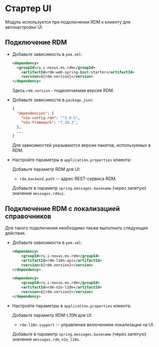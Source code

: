 # Стартер UI

Модуль используется при подключении RDM к клиенту для автонастройки UI.

## Подключение RDM

* Добавьте зависимость в `pom.xml`:
    ```xml
    <dependency>
      <groupId>ru.i-novus.ms.rdm</groupId>
        <artifactId>rdm-web-spring-boot-starter</artifactId>
        <version>${rdm.version}</version>
    </dependency>
    ```
  Здесь `rdm.version` - подключаемая версия RDM.


* Добавьте зависимости в `package.json`:
    ```json
    {
      "dependencies": {
        "n2o-config-rdm": "^2.0.5",
        "n2o-framework": "7.20.3",
      },
      ...
    }
    ```
  Для зависимостей указываются версии пакетов, используемых в RDM.


* Настройте параметры в `application.properties` клиента:

  Добавьте параметр RDM для UI:
  - `rdm.backend.path` -- адрес REST-сервиса RDM.
    
  Добавьте в параметр `spring.messages.basename` (через запятую) значение `messages.rdmui`.

## Подключение RDM с локализацией справочников

Для такого подключения необходимо также выполнить следующие действия.

* Добавьте зависимости в `pom.xml`:
    ```xml
    <dependency>
        <groupId>ru.i-novus.ms.rdm</groupId>
        <artifactId>rdm-l10n-api</artifactId>
        <version>${rdm.version}</version>
    </dependency>
    ```
    ```xml
    <dependency>
        <groupId>ru.i-novus.ms.rdm</groupId>
        <artifactId>rdm-n2o-l10n</artifactId>
        <version>${rdm.version}</version>
    </dependency>
    ```


* Настройте параметры в `application.properties` клиента:

  Добавьте параметр RDM-L10N для UI:
  - `rdm.l10n.support` -- управление включением локализации на UI.
    
  Добавьте в параметр `spring.messages.basename` (через запятую) значение `messages.rdm_n2o_l10n`.
